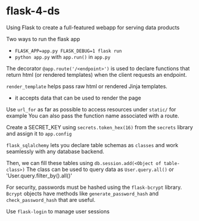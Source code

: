 # flask-4-ds
Using Flask to create a full-featured webapp for serving data products

Two ways to run the flask app
- `FLASK_APP=app.py FLASK_DEBUG=1 flask run`
- `python app.py` with `app.run()` in `app.py`

The decorator `@app.route('/<endpoint>')` is used to declare functions
that return html (or rendered templates) when the client requests an endpoint.

`render_template` helps pass raw html or rendered Jinja templates.
- it accepts data that can be used to render the page

Use `url_for` as far as possible to access resources under `static/` for example
You can also pass the function name associated with a route.

Create a SECRET_KEY using `secrets.token_hex(16)` from the `secrets` library
and assign it to `app.config`

`flask_sqlalchemy` lets you declare table schemas as `classes`
and work seamlessly with any database backend.

Then, we can fill these tables using `db.session.add(<Object of table-class>)`
The class can be used to query data as `User.query.all()` or 'User.query.filter_by(<condition>).all()'

For security, passwords must be hashed using the `flask-bcrypt` library.
`Bcrypt` objects have methods like `generate_password_hash` and `check_password_hash` that are useful.

Use `flask-login` to manage user sessions
